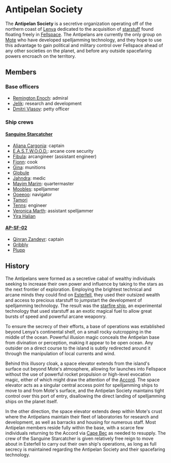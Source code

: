 # Antipelan Society

The **Antipelan Society** is a secretive organization operating off of the northern coast of [Lenya](../../mote/esterfell/lenya/lenya.md) dedicated to the acquisition of [starstuff](../../artifacts/starstuff.md) found floating freely in [Fellspace](../../astronomy/fellspace.md). The Antipelans are currently the only group on [Mote](../../mote/mote.md) who have developed spelljamming technology, and they hope to use this advantage to gain political and military control over Fellspace ahead of any other societies on the planet, and before any outside spacefaring powers encroach on the territory.

## Members

### Base officers

- [Remington Enoch](members/remington-enoch.md): admiral
- [Jelik](members/jelik.md): research and development
- [Dmitri Vlasov](members/dmitri-vlasov.md): petty officer

### Ship crews

#### [Sanguine Starcatcher](fleet/ap-sf-01-sanguine-starcatcher.md)

- [Aliana Cargonia](members/aliana-cargonia.md): captain
- [E.A.S.T.W.O.O.D.](members/eastwood.md): arcane core security
- [Fibula](members/fibula.md): arcangineer (assistant engineer)
- [Fionn](members/fionn.md): cook
- [Gina](members/gina.md): munitions
- [Globule](members/globule.md)
- [Jahndra](members/jahndra.md): medic
- [Mayim Marim](members/mayim-marim.md): quartermaster
- [Moobles](members/moobles.md): spelljammer
- [Ooeeoo](members/ooeeoo.md): navigator
- [Tamori](members/tamori.md)
- [Tenns](members/tenns.md): engineer
- [Veronica Marth](members/veronica-marth.md): assistant spelljammer
- [Yira Halian](members/yira-halian.md)

#### [AP-SF-02](fleet/ap-sf-02.md)

- [Qinran Zandeyr](members/qinran-zandeyr.md): captain
- [Gribbly](members/gribbly.md)
- [Plupp](members/plupp.md)

## History

The Antipelans were formed as a secretive cabal of wealthy individuals seeking to increase their own power and influence by taking to the stars as the next frontier of exploration. Employing the brightest technical and arcane minds they could find on [Esterfell](../../mote/esterfell/esterfell.md), they used their outsized wealth and access to precious starstuff to jumpstart the development of spelljamming technology. The result was the [starfire ship](../../technology/starstuff-ships/starfire-ship.md), an experimental technology that used starstuff as an exotic magical fuel to allow great bursts of speed and powerful arcane weaponry.

To ensure the secrecy of their efforts, a base of operations was established beyond Lenya's continental shelf, on a small rocky outcropping in the middle of the ocean. Powerful illusion magic conceals the Antipelan base from divination or perception, making it appear to be open ocean. Any outsider on a direct course to the island is subtly redirected around it through the manipulation of local currents and wind.

Behind this illusory cloak, a space elevator extends from the island's surface out beyond Mote's atmosphere, allowing for launches into Fellspace without the use of powerful rocket propulsion or high-level evocation magic, either of which might draw the attention of the [Accord](../../societies/esterfell-accord/esterfell-accord.md). The space elevator acts as a singular central access point for spelljamming ships to move to and from Mote's surface, and the Antipelan Society maintains tight control over this port of entry, disallowing the direct landing of spelljamming ships on the planet itself.

In the other direction, the space elevator extends deep within Mote's crust where the Antipelans maintain their fleet of laboratories for research and development, as well as barracks and housing for numerous staff. Most Antipelan members reside fully within the base, with a scarce few individuals returning to the Accord via [Cape Bec](../../societies/esterfell-accord/cape-bec/cape-bec.md) as needed to resupply. The crew of the Sanguine Starcatcher is given relatively free reign to move about in Esterfell to carry out their own ship's operations, as long as full secrecy is maintained regarding the Antipelan Society and their spacefaring technology.
